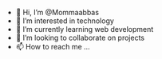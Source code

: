 - 👋 Hi, I’m @Mommaabbas
- 👀 I’m interested in technology
- 🌱 I’m currently learning web development
- 💞️ I’m looking to collaborate on projects
- 📫 How to reach me ...

<!---
Mommaabbas/Mommaabbas is a ✨ special ✨ repository because its `README.md` (this file) appears on your GitHub profile.
You can click the Preview link to take a look at your changes.
--->
